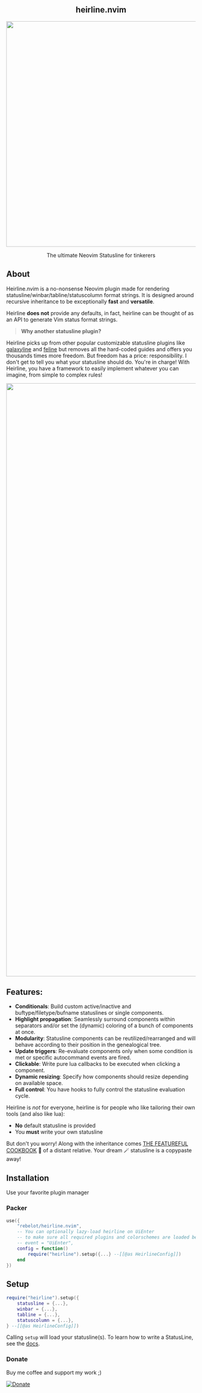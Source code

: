 <p align="center">
  <h2 align="center">heirline.nvim</h2>
</p>
<p align="center">
  <img src="heirline.png" width="600" >
</p>
<p align="center">The ultimate Neovim Statusline for tinkerers</p>

## About

Heirline.nvim is a no-nonsense Neovim plugin made for rendering statusline/winbar/tabline/statuscolumn format strings.
It is designed around recursive inheritance to be exceptionally **fast** and **versatile**.

Heirline **does not** provide any defaults, in fact, heirline can be
thought of as an API to generate Vim status format strings.

> **Why another statusline plugin?**

Heirline picks up from other popular customizable statusline plugins like
[galaxyline](https://github.com/NTBBloodbath/galaxyline.nvim) and
[feline](https://github.com/feline-nvim/feline.nvim) but removes all the
hard-coded guides and offers you thousands times more freedom. But freedom has a
price: responsibility. I don't get to tell you what your statusline should do.
You're in charge! With Heirline, you have a framework to easily implement
whatever you can imagine, from simple to complex rules!

<p align="center">
  <img width="1578" alt="heirline_prev" src="https://user-images.githubusercontent.com/36300441/187208978-3054fea6-0e3a-432c-a1fc-b4a29da36a7c.png">
</p>

## Features:

- **Conditionals**: Build custom active/inactive and buftype/filetype/bufname statuslines or single components.
- **Highlight propagation**: Seamlessly surround components within separators and/or set the (dynamic) coloring of a bunch of components at once.
- **Modularity**: Statusline components can be reutilized/rearranged and will behave according to their position in the genealogical tree.
- **Update triggers**: Re-evaluate components only when some condition is met or specific autocommand events are fired.
- **Clickable**: Write pure lua callbacks to be executed when clicking a component.
- **Dynamic resizing**: Specify how components should resize depending on available space.
- **Full control**: You have hooks to fully control the statusline evaluation cycle.

Heirline is _not_ for everyone, heirline is for people who like tailoring their own tools (and also like lua):

- **No** default statusline is provided
- You **must** write your own statusline

But don't you worry! Along with the inheritance comes [THE FEATUREFUL COOKBOOK](cookbook.md) 📖
of a distant relative. Your dream 🪄 statusline is a
copypaste away!

## Installation

Use your favorite plugin manager

### Packer

```lua
use({
    "rebelot/heirline.nvim",
    -- You can optionally lazy-load heirline on UiEnter
    -- to make sure all required plugins and colorschemes are loaded before setup
    -- event = "UiEnter",
    config = function()
        require("heirline").setup({...} --[[@as HeirlineConfig]])
    end
})
```

## Setup

```lua
require("heirline").setup({
    statusline = {...},
    winbar = {...},
    tabline = {...},
    statuscolumn = {...},
} --[[@as HeirlineConfig]])
```

Calling `setup` will load your statusline(s). To learn how to write a StatusLine, see the [docs](cookbook.md).

### Donate

Buy me coffee and support my work ;)

[![Donate](https://img.shields.io/badge/Donate-PayPal-green.svg)](https://www.paypal.com/donate/?business=VNQPHGW4JEM3S&no_recurring=0&item_name=Buy+me+coffee+and+support+my+work+%3B%29&currency_code=EUR)
